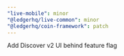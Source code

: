 ```yaml
---
"live-mobile": minor
"@ledgerhq/live-common": minor
"@ledgerhq/coin-framework": patch
---
```


Add Discover v2 UI behind feature flag
